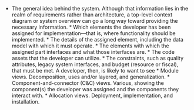 *  The general idea behind the system. Although that information lies in the realm of requirements rather than architecture, a top-level context diagram or system overview can go a long way toward providing the necessary information. *  Which elements the developer has been assigned for implementation—that is, where functionality should be implemented. *  The details of the assigned element, including the data model with which it must operate. *  The elements with which the assigned part interfaces and what those interfaces are. *  The code assets that the developer can utilize. *  The constraints, such as quality attributes, legacy system interfaces, and budget (resource or fiscal), that must be met. A developer, then, is likely to want to see *  Module views. Decomposition, uses and/or layered, and generalization. *  Component-and-connector (C&C) views. Various, showing the component(s) the developer was assigned and the components they interact with. *  Allocation views. Deployment, implementation, and installation.